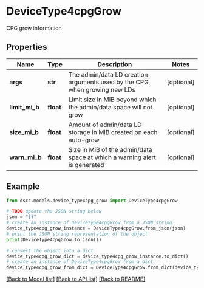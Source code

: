 # DeviceType4cpgGrow

CPG grow information

## Properties

Name | Type | Description | Notes
------------ | ------------- | ------------- | -------------
**args** | **str** | The admin/data LD creation arguments used by the CPG when growing new LDs | [optional] 
**limit_mi_b** | **float** | Limit size in MiB beyond which the admin/data space will not grow | [optional] 
**size_mi_b** | **float** | Amount of admin/data LD storage in MiB created on each auto-grow | [optional] 
**warn_mi_b** | **float** | Size in MiB of the admin/data space at which a warning alert is generated | [optional] 

## Example

```python
from dscc.models.device_type4cpg_grow import DeviceType4cpgGrow

# TODO update the JSON string below
json = "{}"
# create an instance of DeviceType4cpgGrow from a JSON string
device_type4cpg_grow_instance = DeviceType4cpgGrow.from_json(json)
# print the JSON string representation of the object
print(DeviceType4cpgGrow.to_json())

# convert the object into a dict
device_type4cpg_grow_dict = device_type4cpg_grow_instance.to_dict()
# create an instance of DeviceType4cpgGrow from a dict
device_type4cpg_grow_from_dict = DeviceType4cpgGrow.from_dict(device_type4cpg_grow_dict)
```
[[Back to Model list]](../README.md#documentation-for-models) [[Back to API list]](../README.md#documentation-for-api-endpoints) [[Back to README]](../README.md)


